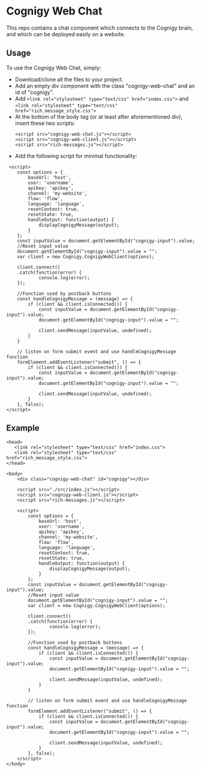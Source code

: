 # Cognigy Web Chat

This repo contains a chat component which connects to the Cognigy brain, and which can be deployed easily on a website.

## Usage
To use the Cognigy Web Chat, simply:
- Download/clone all the files to your project.
- Add an empty div component with the class "cognigy-web-chat" and an id of "cognigy".
- Add `<link rel="stylesheet" type="text/css" href="index.css">` and `<link rel="stylesheet" type="text/css" href="rich_message_style.css">`
- At the bottom of the body tag (or at least after aforementioned div), insert these two scripts:
  ```
  <script src="cognigy-web-chat.js"></script>
  <script src="cognigy-web-client.js"></script>
  <script src="rich-messages.js"></script>
  ```
- Add the following script for minimal functionality:
```
 <script>
    const options = {
        baseUrl: 'host',
        user: 'username',
        apikey: 'apikey',
        channel: 'my-website',
        flow: 'flow',
        language: 'language',
        resetContext: true,
        resetState: true,
        handleOutput: function(output) {
            displayCognigyMessage(output);
        }
    };
    const inputValue = document.getElementById("cognigy-input").value;
    //Reset input value
    document.getElementById("cognigy-input").value = "";
    var client = new Cognigy.CognigyWebClient(options);

    client.connect()
    .catch(function(error) {
            console.log(error);
    });

    //Function used by postback buttons
    const handleCognigyMessage = (message) => {
        if (client && client.isConnected()) {
            const inputValue = document.getElementById("cognigy-input").value;
            document.getElementById("cognigy-input").value = "";

            client.sendMessage(inputValue, undefined);
        }
    }

    // listen on form submit event and use handleCognigyMessage function
    formElement.addEventListener("submit", () => {
        if (client && client.isConnected()) {
            const inputValue = document.getElementById("cognigy-input").value;
            document.getElementById("cognigy-input").value = "";

            client.sendMessage(inputValue, undefined);
        }
    }, false);
</script>
```

 ## Example

```
<head>
   <link rel="stylesheet" type="text/css" href="index.css">
   <link rel="stylesheet" type="text/css" href="rich_message_style.css">
</head>
  
<body>
    <div class="cognigy-web-chat" id="cognigy"></div>

    <script src="./src/index.js"></script>
    <script src="cognigy-web-client.js"></script>
    <script src="rich-messages.js"></script>

    <script>
        const options = {
            baseUrl: 'host',
            user: 'username',
            apikey: 'apikey',
            channel: 'my-website',
            flow: 'flow',
            language: 'language',
            resetContext: true,
            resetState: true,
            handleOutput: function(output) {
                displayCognigyMessage(output);
            }
        };
        const inputValue = document.getElementById("cognigy-input").value;
        //Reset input value
        document.getElementById("cognigy-input").value = "";
        var client = new Cognigy.CognigyWebClient(options);

        client.connect()
        .catch(function(error) {
                console.log(error);
        });

        //Function used by postback buttons
        const handleCognigyMessage = (message) => {
            if (client && client.isConnected()) {
                const inputValue = document.getElementById("cognigy-input").value;
                document.getElementById("cognigy-input").value = "";

                client.sendMessage(inputValue, undefined);
            }
        }

        // listen on form submit event and use handleCognigyMessage function
        formElement.addEventListener("submit", () => {
            if (client && client.isConnected()) {
                const inputValue = document.getElementById("cognigy-input").value;
                document.getElementById("cognigy-input").value = "";

                client.sendMessage(inputValue, undefined);
            }
        }, false);
    </script>
</body>
 ```
